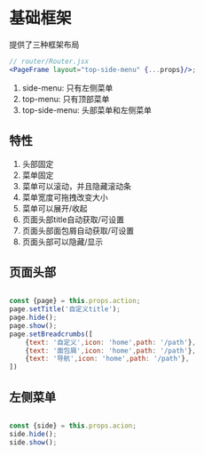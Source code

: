# 基础框架

提供了三种框架布局

```jsx harmony
// router/Router.jsx
<PageFrame layout="top-side-menu" {...props}/>;
```

1. side-menu: 只有左侧菜单
1. top-menu: 只有顶部菜单
1. top-side-menu: 头部菜单和左侧菜单

## 特性

1. 头部固定
1. 菜单固定
1. 菜单可以滚动，并且隐藏滚动条
1. 菜单宽度可拖拽改变大小
1. 菜单可以展开/收起
1. 页面头部title自动获取/可设置
1. 页面头部面包屑自动获取/可设置
1. 页面头部可以隐藏/显示

## 页面头部
```jsx harmony

const {page} = this.props.action;
page.setTitle('自定义title');
page.hide();
page.show();
page.setBreadcrumbs([
    {text: '自定义',icon: 'home',path: '/path'},
    {text: '面包屑',icon: 'home',path: '/path'},
    {text: '导航',icon: 'home',path: '/path'},
])
```

## 左侧菜单

```jsx harmony

const {side} = this.props.acion;
side.hide();
side.show();
```
